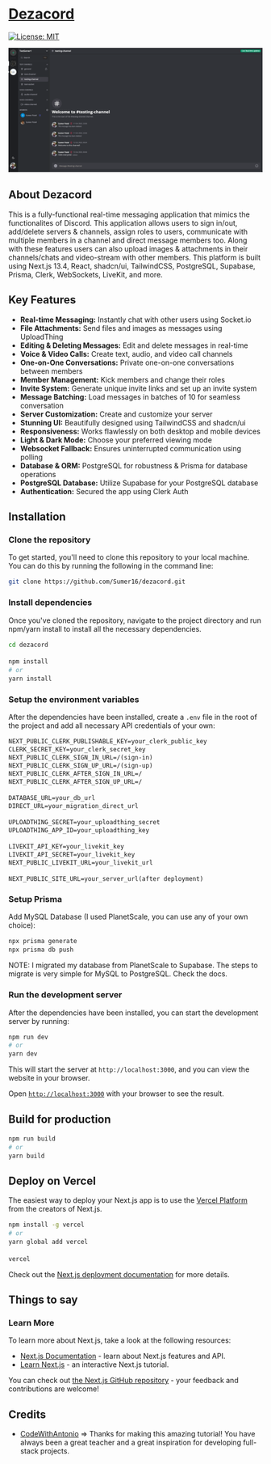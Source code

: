# [Dezacord](https://dezacord.vercel.app)
[![License: MIT](https://img.shields.io/badge/License-MIT-yellow.svg)](/LICENSE)

![Dezacord Landing Page](/dezacord.png)

## About Dezacord

This is a fully-functional real-time messaging application that mimics the functionalites of Discord. This application allows users to sign in/out, add/delete servers & channels, assign roles to users, communicate with multiple members in a channel and direct message members too. Along with these features users can also upload images & attachments in their channels/chats and video-stream with other members.
This platform is built using Next.js 13.4, React, shadcn/ui, TailwindCSS, PostgreSQL, Supabase, Prisma, Clerk, WebSockets, LiveKit, and more.

## Key Features

- **Real-time Messaging:** Instantly chat with other users using Socket.io
- **File Attachments:** Send files and images as messages using UploadThing
- **Editing & Deleting Messages:** Edit and delete messages in real-time
- **Voice & Video Calls:** Create text, audio, and video call channels
- **One-on-One Conversations:** Private one-on-one conversations between members
- **Member Management:** Kick members and change their roles
- **Invite System:** Generate unique invite links and set up an invite system
- **Message Batching:** Load messages in batches of 10 for seamless conversation
- **Server Customization:** Create and customize your server
- **Stunning UI:** Beautifully designed using TailwindCSS and shadcn/ui
- **Responsiveness:** Works flawlessly on both desktop and mobile devices
- **Light & Dark Mode:** Choose your preferred viewing mode
- **Websocket Fallback:** Ensures uninterrupted communication using polling
- **Database & ORM:** PostgreSQL for robustness & Prisma for database operations
- **PostgreSQL Database:** Utilize Supabase for your PostgreSQL database
- **Authentication:** Secured the app using Clerk Auth

## Installation

### Clone the repository
To get started, you'll need to clone this repository to your local machine. You can do this by running the following in the command line:

```bash 
git clone https://github.com/Sumer16/dezacord.git 
```

### Install dependencies

Once you've cloned the repository, navigate to the project directory and run npm/yarn install to install all the necessary dependencies.

```bash
cd dezacord

npm install
# or
yarn install
```

### Setup the environment variables

After the dependencies have been installed, create a ```.env``` file in the root of the project and add all necessary API credentials of your own:

```env
NEXT_PUBLIC_CLERK_PUBLISHABLE_KEY=your_clerk_public_key
CLERK_SECRET_KEY=your_clerk_secret_key
NEXT_PUBLIC_CLERK_SIGN_IN_URL=/(sign-in)
NEXT_PUBLIC_CLERK_SIGN_UP_URL=/(sign-up)
NEXT_PUBLIC_CLERK_AFTER_SIGN_IN_URL=/
NEXT_PUBLIC_CLERK_AFTER_SIGN_UP_URL=/

DATABASE_URL=your_db_url
DIRECT_URL=your_migration_direct_url

UPLOADTHING_SECRET=your_uploadthing_secret
UPLOADTHING_APP_ID=your_uploadthing_key

LIVEKIT_API_KEY=your_livekit_key
LIVEKIT_API_SECRET=your_livekit_key
NEXT_PUBLIC_LIVEKIT_URL=your_livekit_url

NEXT_PUBLIC_SITE_URL=your_server_url(after deployment)
```

### Setup Prisma

Add MySQL Database (I used PlanetScale, you can use any of your own choice):

```bash
npx prisma generate
npx prisma db push
```

NOTE: I migrated my database from PlanetScale to Supabase. The steps to migrate is very simple for MySQL to PostgreSQL. Check the docs.

### Run the development server

After the dependencies have been installed, you can start the development server by running:

```bash
npm run dev
# or
yarn dev
```

This will start the server at `http://localhost:3000`, and you can view the website in your browser.

Open [`http://localhost:3000`](http://localhost:3000) with your browser to see the result.

## Build for production

```bash
npm run build
# or
yarn build
```

## Deploy on Vercel

The easiest way to deploy your Next.js app is to use the [Vercel Platform](https://vercel.com/new?utm_medium=default-template&filter=next.js&utm_source=create-next-app&utm_campaign=create-next-app-readme) from the creators of Next.js.

```bash
npm install -g vercel
# or
yarn global add vercel

vercel
```

Check out the [Next.js deployment documentation](https://nextjs.org/docs/deployment) for more details.

## Things to say

### Learn More

To learn more about Next.js, take a look at the following resources:

- [Next.js Documentation](https://nextjs.org/docs) - learn about Next.js features and API.
- [Learn Next.js](https://nextjs.org/learn) - an interactive Next.js tutorial.

You can check out [the Next.js GitHub repository](https://github.com/vercel/next.js/) - your feedback and contributions are welcome!

## Credits

- [CodeWithAntonio](https://www.codewithantonio.com/) => Thanks for making this amazing tutorial! You have always been a great teacher and a great inspiration for developing full-stack projects.
